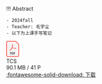!!! Abstract
  
    - 2024fall
    - Teacher: 毛宇尘
    - 以下为上课手写笔记

<div class="card file-block" markdown="1">
<div class="file-icon"><img src="../../assets/pdf.svg" style="height: 3em;"></div>
<div class="file-body">
<div class="file-title">TCS</div>
<div class="file-meta">90.1 MB / 41 P </div>
</div>
<a class="down-button" target="_blank" href="TCS.pdf" markdown="1">:fontawesome-solid-download: 下载</a>
</div>